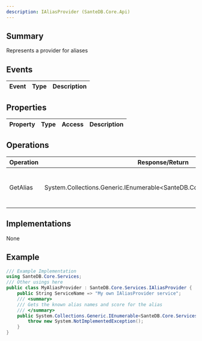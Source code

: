 ```yaml
---
description: IAliasProvider (SanteDB.Core.Api)
---
```


## Summary
Represents a provider for aliases

## Events

|Event|Type|Description|
|-|-|-|

## Properties

|Property|Type|Access|Description|
|-|-|-|-|

## Operations

|Operation|Response/Return|Input/Parameter|Description|
|-|-|-|-|
|GetAlias|System.Collections.Generic.IEnumerable&lt;SanteDB.Core.Services.ComponentAlias>|name <small style='border:solid 1px #aaa'>System.String</small>|Gets the known alias names and score for the alias|

## Implementations

None

## Example
```csharp
/// Example Implementation
using SanteDB.Core.Services;
/// Other usings here
public class MyAliasProvider : SanteDB.Core.Services.IAliasProvider { 
	public String ServiceName => "My own IAliasProvider service";
	/// <summary>
	/// Gets the known alias names and score for the alias
	/// </summary>
	public System.Collections.Generic.IEnumerable<SanteDB.Core.Services.ComponentAlias> GetAlias(System.String name){
		throw new System.NotImplementedException();
	}
}
```

